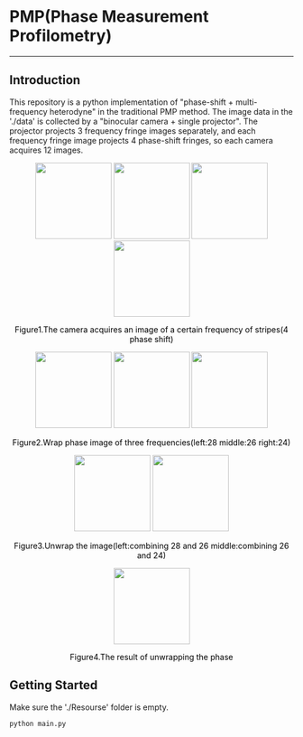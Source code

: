 # PMP(Phase Measurement Profilometry)
----
## Introduction
This repository is a python implementation of "phase-shift + multi-frequency heterodyne" in the traditional PMP method. The image data in the './data' is collected by a "binocular camera + single projector". The projector projects 3 frequency fringe images separately, and each frequency fringe image projects 4 phase-shift fringes, so each camera acquires 12 images.
<center>
<figure class="half">
    <img src="./data/L/0000_0000_L.bmp" height=135>
    <img src="./data/L/0000_0001_L.bmp" height=135>
    <img src="./data/L/0000_0002_L.bmp" height=135>
    <img src="./data/L/0000_0003_L.bmp" height=135>
</figure>
<center style="font-size:14px;color:#000000">Figure1.The camera acquires an image of a certain frequency of stripes(4 phase shift)</center> 
<figure>
    <img src="./Resourse/phaseActual1.bmp" height=135>
    <img src="./Resourse/phaseActual2.bmp" height=135>
    <img src="./Resourse/phaseActual3.bmp" height=135>
</figure>
<center style="font-size:14px;color:#000000">Figure2.Wrap phase image of three frequencies(left:28 middle:26 right:24)</center>
<figure>
    <img src="./Resourse/phaseActual12.bmp" height=135>
    <img src="./Resourse/phaseActual23.bmp" height=135>
</figure>
<center style="font-size:14px;color:#000000">Figure3.Unwrap the image(left:combining 28 and 26 middle:combining 26 and 24)</center>
<figure>
    <img src="./Resourse/phaseActual123.bmp" height=135>
</figure>
<center style="font-size:14px;color:#000000">Figure4.The result of unwrapping the phase</center>
</center>

## Getting Started
Make sure the './Resourse' folder is empty.
```markdown
python main.py
```
